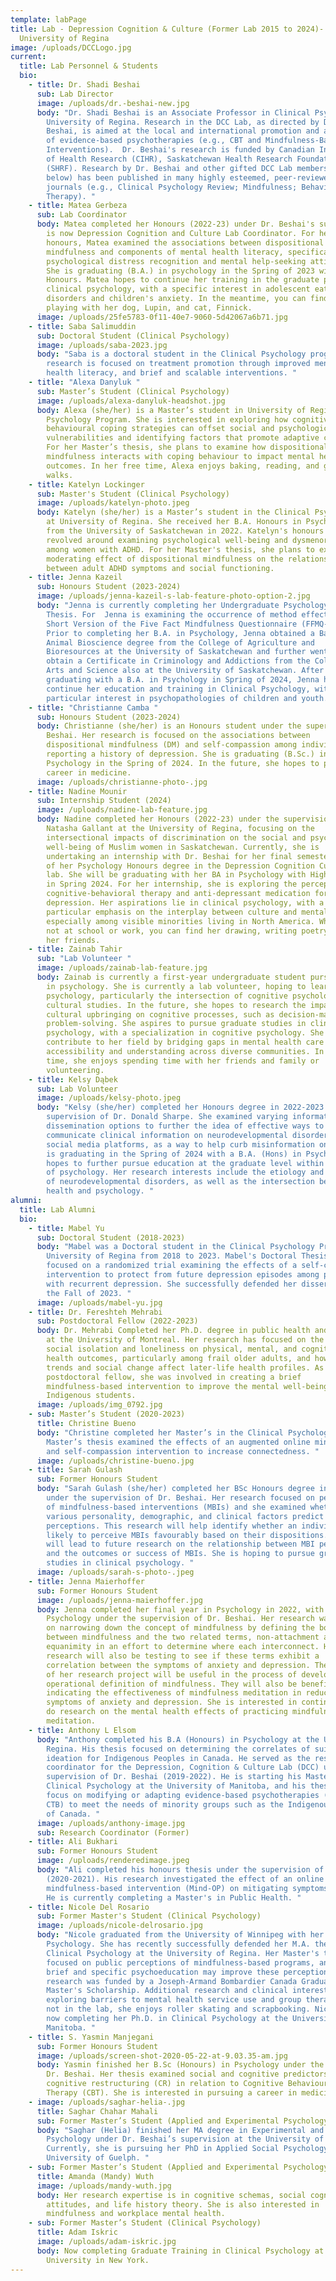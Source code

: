 ```yaml
---
template: labPage
title: Lab - Depression Cognition & Culture (Former Lab 2015 to 2024)-
  University of Regina
image: /uploads/DCCLogo.jpg
current:
  title: Lab Personnel & Students
  bio:
    - title: Dr. Shadi Beshai
      sub: Lab Director
      image: /uploads/dr.-beshai-new.jpg
      body: "Dr. Shadi Beshai is an Associate Professor in Clinical Psychology at the
        University of Regina. Research in the DCC Lab, as directed by Dr.
        Beshai, is aimed at the local and international promotion and adaptation
        of evidence-based psychotherapies (e.g., CBT and Mindfulness-Based
        Interventions).  Dr. Beshai's research is funded by Canadian Institute
        of Health Research (CIHR), Saskatchewan Health Research Foundation
        (SHRF). Research by Dr. Beshai and other gifted DCC Lab members (see
        below) has been published in many highly esteemed, peer-reviewed
        journals (e.g., Clinical Psychology Review; Mindfulness; Behavior
        Therapy). "
    - title: Matea Gerbeza
      sub: Lab Coordinator
      body: Matea completed her Honours (2022-23) under Dr. Beshai's supervision. She
        is now Depression Cognition and Culture Lab Coordinator. For her
        honours, Matea examined the associations between dispositional
        mindfulness and components of mental health literacy, specifically
        psychological distress recognition and mental help-seeking attitudes.
        She is graduating (B.A.) in psychology in the Spring of 2023 with High
        Honours. Matea hopes to continue her training in the graduate program in
        clinical psychology, with a specific interest in adolescent eating
        disorders and children's anxiety. In the meantime, you can find her
        playing with her dog, Lupin, and cat, Finnick.
      image: /uploads/25fe5783-0f11-40e7-9060-5d42067a6b71.jpg
    - title: Saba Salimuddin
      sub: Doctoral Student (Clinical Psychology)
      image: /uploads/saba-2023.jpg
      body: "Saba is a doctoral student in the Clinical Psychology program. Her
        research is focused on treatment promotion through improved mental
        health literacy, and brief and scalable interventions. "
    - title: "Alexa Danyluk "
      sub: Master’s Student (Clinical Psychology)
      image: /uploads/alexa-danyluk-headshot.jpg
      body: Alexa (she/her) is a Master’s student in University of Regina’s Clinical
        Psychology Program. She is interested in exploring how cognitive and
        behavioural coping strategies can offset social and psychological
        vulnerabilities and identifying factors that promote adaptive coping.
        For her Master’s thesis, she plans to examine how dispositional
        mindfulness interacts with coping behaviour to impact mental health
        outcomes. In her free time, Alexa enjoys baking, reading, and going for
        walks.
    - title: Katelyn Lockinger
      sub: Master's Student (Clinical Psychology)
      image: /uploads/katelyn-photo.jpeg
      body: Katelyn (she/her) is a Master’s student in the Clinical Psychology Program
        at University of Regina. She received her B.A. Honours in Psychology
        from the University of Saskatchewan in 2022. Katelyn's honours thesis
        revolved around examining psychological well-being and dysmenorrhea
        among women with ADHD. For her Master's thesis, she plans to examine the
        moderating effect of dispositional mindfulness on the relationship
        between adult ADHD symptoms and social functioning.
    - title: Jenna Kazeil
      sub: Honours Student (2023-2024)
      image: /uploads/jenna-kazeil-s-lab-feature-photo-option-2.jpg
      body: "Jenna is currently completing her Undergraduate Psychology Honours
        Thesis. For  Jenna is examining the occurrence of method effects in the
        Short Version of the Five Fact Mindfulness Questionnaire (FFMQ-SF).
        Prior to completing her B.A. in Psychology, Jenna obtained a Bachelor of
        Animal Bioscience degree from the College of Agriculture and
        Bioresources at the University of Saskatchewan and further went on to
        obtain a Certificate in Criminology and Addictions from the College of
        Arts and Science also at the University of Saskatchewan. After
        graduating with a B.A. in Psychology in Spring of 2024, Jenna hopes to
        continue her education and training in Clinical Psychology, with a
        particular interest in psychopathologies of children and youth. "
    - title: "Christianne Camba "
      sub: Honours Student (2023-2024)
      body: Christianne (she/her) is an Honours student under the supervision of Dr.
        Beshai. Her research is focused on the associations between
        dispositional mindfulness (DM) and self-compassion among individuals
        reporting a history of depression. She is graduating (B.Sc.) in
        Psychology in the Spring of 2024. In the future, she hopes to pursue a
        career in medicine.
      image: /uploads/christianne-photo-.jpg
    - title: Nadine Mounir
      sub: Internship Student (2024)
      image: /uploads/nadine-lab-feature.jpg
      body: Nadine completed her Honours (2022-23) under the supervision of Dr.
        Natasha Gallant at the University of Regina, focusing on the
        intersectional impacts of discrimination on the social and psychological
        well-being of Muslim women in Saskatchewan. Currently, she is
        undertaking an internship with Dr. Beshai for her final semester as part
        of her Psychology Honours degree in the Depression Cognition Culture
        lab. She will be graduating with her BA in Psychology with High Honours
        in Spring 2024. For her internship, she is exploring the perceptions of
        cognitive-behavioral therapy and anti-depressant medication for
        depression. Her aspirations lie in clinical psychology, with a
        particular emphasis on the interplay between culture and mental health,
        especially among visible minorities living in North America. When she is
        not at school or work, you can find her drawing, writing poetry, or with
        her friends.
    - title: Zainab Tahir
      sub: "Lab Volunteer "
      image: /uploads/zainab-lab-feature.jpg
      body: Zainab is currently a first-year undergraduate student pursuing her degree
        in psychology. She is currently a lab volunteer, hoping to learn about
        psychology, particularly the intersection of cognitive psychology and
        cultural studies. In the future, she hopes to research the impact of
        cultural upbringing on cognitive processes, such as decision-making and
        problem-solving. She aspires to pursue graduate studies in clinical
        psychology, with a specialization in cognitive psychology. She hopes to
        contribute to her field by bridging gaps in mental health care
        accessibility and understanding across diverse communities. In her free
        time, she enjoys spending time with her friends and family or
        volunteering.
    - title: Kelsy Dąbek
      sub: Lab Volunteer
      image: /uploads/kelsy-photo.jpeg
      body: "Kelsy (she/her) completed her Honours degree in 2022-2023 under the
        supervision of Dr. Donald Sharpe. She examined varying information
        dissemination options to further the idea of effective ways to
        communicate clinical information on neurodevelopmental disorders on
        social media platforms, as a way to help curb misinformation online. She
        is graduating in the Spring of 2024 with a B.A. (Hons) in Psychology and
        hopes to further pursue education at the graduate level within the field
        of psychology. Her research interests include the etiology and treatment
        of neurodevelopmental disorders, as well as the intersection between
        health and psychology. "
alumni:
  title: Lab Alumni
  bio:
    - title: Mabel Yu
      sub: Doctoral Student (2018-2023)
      body: "Mabel was a Doctoral student in the Clinical Psychology Program at the
        University of Regina from 2018 to 2023. Mabel's Doctoral Thesis is
        focused on a randomized trial examining the effects of a self-compassion
        intervention to protect from future depression episodes among people
        with recurrent depression. She successfully defended her dissertation in
        the Fall of 2023. "
      image: /uploads/mabel-yu.jpg
    - title: Dr. Fereshteh Mehrabi
      sub: Postdoctoral Fellow (2022-2023)
      body: Dr. Mehrabi Completed her Ph.D. degree in public health and health policy
        at the University of Montreal. Her research has focused on the impact of
        social isolation and loneliness on physical, mental, and cognitive
        health outcomes, particularly among frail older adults, and how cohort
        trends and social change affect later-life health profiles. As a
        postdoctoral fellow, she was involved in creating a brief
        mindfulness-based intervention to improve the mental well-being of
        Indigenous students.
      image: /uploads/img_0792.jpg
    - sub: Master’s Student (2020-2023)
      title: Christine Bueno
      body: "Christine completed her Master’s in the Clinical Psychology Program. Her
        Master’s thesis examined the effects of an augmented online mindfulness
        and self-compassion intervention to increase connectedness. "
      image: /uploads/christine-bueno.jpg
    - title: Sarah Gulash
      sub: Former Honours Student
      body: "Sarah Gulash (she/her) completed her BSc Honours degree in psychology
        under the supervision of Dr. Beshai. Her research focused on perceptions
        of mindfulness-based interventions (MBIs) and she examined whether
        various personality, demographic, and clinical factors predict these
        perceptions. This research will help identify whether an individual is
        likely to perceive MBIs favourably based on their dispositions. This
        will lead to future research on the relationship between MBI perceptions
        and the outcomes or success of MBIs. She is hoping to pursue graduate
        studies in clinical psychology. "
      image: /uploads/sarah-s-photo-.jpeg
    - title: Jenna Maierhoffer
      sub: Former Honours Student
      image: /uploads/jenna-maierhoffer.jpg
      body: Jenna completed her final year in Psychology in 2022, with an Honours in
        Psychology under the supervision of Dr. Beshai. Her research was focused
        on narrowing down the concept of mindfulness by defining the borderlines
        between mindfulness and the two related terms, non-attachment and
        equanimity in an effort to determine where each interconnect. Her
        research will also be testing to see if these terms exhibit a
        correlation between the symptoms of anxiety and depression. The results
        of her research project will be useful in the process of developing an
        operational definition of mindfulness. They will also be beneficial in
        indicating the effectiveness of mindfulness meditation in reducing
        symptoms of anxiety and depression. She is interested in continuing to
        do research on the mental health effects of practicing mindfulness
        meditation.
    - title: Anthony L Elsom
      body: "Anthony completed his B.A (Honours) in Psychology at the University of
        Regina. His thesis focused on determining the correlates of suicide
        ideation for Indigenous Peoples in Canada. He served as the research
        coordinator for the Depression, Cognition & Culture Lab (DCC) under the
        supervision of Dr. Beshai (2019-2022). He is starting his Master's in
        Clinical Psychology at the University of Manitoba, and his thesis will
        focus on modifying or adapting evidence-based psychotherapies (e.g.,
        CTB) to meet the needs of minority groups such as the Indigenous Peoples
        of Canada. "
      image: /uploads/anthony-image.jpg
      sub: Research Coordinator (Former)
    - title: Ali Bukhari
      sub: Former Honours Student
      image: /uploads/renderedimage.jpeg
      body: "Ali completed his honours thesis under the supervision of Dr. Beshai
        (2020-2021). His research investigated the effect of an online
        mindfulness-based intervention (Mind-OP) on mitigating symptoms of envy.
        He is currently completing a Master's in Public Health. "
    - title: Nicole Del Rosario
      sub: Former Master's Student (Clinical Psychology)
      image: /uploads/nicole-delrosario.jpg
      body: "Nicole graduated from the University of Winnipeg with her B.A. (Hons.) in
        Psychology. She has recently successfully defended her M.A. thesis in
        Clinical Psychology at the University of Regina. Her Master's thesis
        focused on public perceptions of mindfulness-based programs, and whether
        brief and specific psychoeducation may improve these perceptions. This
        research was funded by a Joseph-Armand Bombardier Canada Graduate
        Master's Scholarship. Additional research and clinical interests include
        exploring barriers to mental health service use and group therapy. When
        not in the lab, she enjoys roller skating and scrapbooking. Nicole is
        now completing her Ph.D. in Clinical Psychology at the University of
        Manitoba. "
    - title: S. Yasmin Manjegani
      sub: Former Honours Student
      image: /uploads/screen-shot-2020-05-22-at-9.03.35-am.jpg
      body: Yasmin finished her B.Sc (Honours) in Psychology under the supervision of
        Dr. Beshai. Her thesis examined social and cognitive predictors of
        cognitive restructuring (CR) in relation to Cognitive Behavioural
        Therapy (CBT). She is interested in pursuing a career in medicine.
    - image: /uploads/saghar-helia-.jpg
      title: Saghar Chahar Mahali
      sub: Former Master’s Student (Applied and Experimental Psychology)
      body: "Saghar (Helia) finished her MA degree in Experimental and Applied
        Psychology under Dr. Beshai’s supervision at the University of Regina.
        Currently, she is pursuing her PhD in Applied Social Psychology at the
        University of Guelph. "
    - sub: Former Master’s Student (Applied and Experimental Psychology)
      title: Amanda (Mandy) Wuth
      image: /uploads/mandy-wuth.jpg
      body: Her research expertise is in cognitive schemas, social cognitions, risk
        attitudes, and life history theory. She is also interested in
        mindfulness and workplace mental health.
    - sub: Former Master’s Student (Clinical Psychology)
      title: Adam Iskric
      image: /uploads/adam-iskric.jpg
      body: Now completing Graduate Training in Clinical Psychology at Hofstra
        University in New York.
---
```

